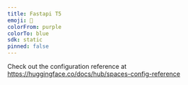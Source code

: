 ```yaml
---
title: Fastapi T5
emoji: 🐢
colorFrom: purple
colorTo: blue
sdk: static
pinned: false
---
```


Check out the configuration reference at https://huggingface.co/docs/hub/spaces-config-reference
